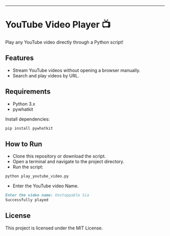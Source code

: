 
---

# YouTube Video Player 📺

Play any YouTube video directly through a Python script!

## Features
- Stream YouTube videos without opening a browser manually.
- Search and play videos by URL.

## Requirements
- Python 3.x
- pywhatkit

Install dependencies:
```bash
pip install pywhatkit
```
## How to Run
- Clone this repository or download the script.
- Open a terminal and navigate to the project directory.
- Run the script:
```bash
python play_youtube_video.py
```
- Enter the YouTube video Name.

```markdown
Enter the video name: Unstoppable Sia
Successfully played
```
## License
This project is licensed under the MIT License.